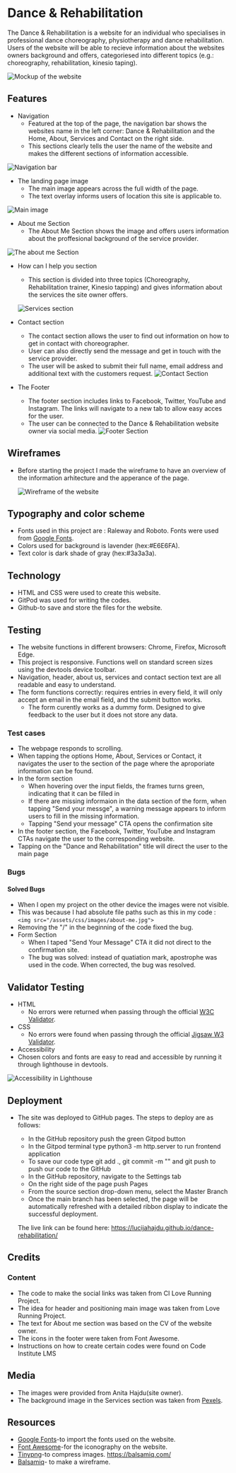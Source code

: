 # Dance & Rehabilitation #
The Dance & Rehabilitation is a website for an individual who specialises in professional dance choreography, physiotherapy and dance rehabilitation.
Users of the website will be able to recieve information about the websites owners background and offers, categoriesed into different topics (e.g.: choreography, rehabilitation, kinesio taping).

![Mockup of the website](/assets/css/images/mockup-readme.png)

## Features ##
* Navigation
   * Featured at the top of the page, the navigation bar shows the websites name in the left corner: Dance & Rehabilitation and the Home, About, Services and Contact on the right side.
   * This sections clearly tells the user the name of the website and makes the different sections of information accessible.

![Navigation bar](/assets/css/images/navigation-readme.png)

* The landing page image 
  * The main image appears across the full width of the page. 
  * The text overlay informs users of location this site is applicable to.

![Main image](/assets/css/images/main-image-readme.png)

* About me Section 
  * The About Me Section shows the image and offers users information about the proffesional background of the service provider.

 ![The about me Section](/assets/css/images/about-me-section-readme.png)

* How can I help you section
  * This section is divided into three topics (Choreography, Rehabilitation trainer, Kinesio tapping) and gives information about the services the site owner offers.

  ![Services section](/assets/css/images/howcanihelpyou-readme.png)

* Contact section
  * The contact section allows the user to find out information on how to get in contact with choreographer. 
   * User can also directly send the message and get in touch with the service provider.
   * The user will be asked to submit their full name, email address and additional text with the customers request.
   ![Contact Section](/assets/css/images/contact-section-readme.png)
* The Footer 
  * The footer section includes links to Facebook, Twitter, YouTube and Instagram. The links will navigate to a new tab to allow easy acces for the user.
  * The user can be connected to the Dance & Rehabilitation website owner via social media.
  ![Footer Section](/assets/css/images/footer-readme.png)

## Wireframes ##
* Before starting the project I made the wireframe to have an overview of the information arhitecture and the apperance of the page.

  ![Wireframe of the website](/assets/css/images/prototype.png)

## Typography and color scheme ##
* Fonts used in this project are : Raleway and Roboto. Fonts were used from [Google Fonts](https://fonts.google.com/ "Google Fonts").
* Colors used for background is lavender (hex:#E6E6FA).
* Text color is dark shade of gray (hex:#3a3a3a).

## Technology ##
* HTML and CSS were used to create this website.
* GitPod was used for writing the codes.
* Github-to save and store the files for the website.

## Testing ##
* The website functions in different browsers: Chrome, Firefox, Microsoft Edge.
* This project is responsive. Functions well on standard screen sizes using the devtools device toolbar.
* Navigation, header, about us, services and contact section text are all readable and easy to understand.
* The form functions correctly: requires entries in every field, it will only accept an email in the email field, and the submit button works.
  * The form curently works as a dummy form. Designed to give feedback to the user but it does not store any data.
### Test cases ###
* The webpage responds to scrolling.
* When tapping the options Home, About, Services or Contact, it navigates the user to the section of the page where the aproporiate information can be found.
* In the form section
   * When hovering over the input fields, the frames turns green, indicating that it can be filled in
   * If there are missing informaion in the data section of the form, when tapping "Send your messge", a warning message appears to inform users to fill in the missing information.
   * Tapping "Send your message" CTA opens the confirmation site
* In the footer section, the Facebook, Twitter, YouTube and Instagram CTAs navigate the user to the corresponding website.
* Tapping on the "Dance and Rehabilitation" title will direct the user to the main page

### Bugs ###
#### Solved Bugs ####
* When I open my project on the other device the images were not visible. 
* This was because I had absolute file paths such as this in my code : `<img src="/assets/css/images/about-me.jpg">`  
* Removing the "/" in the beginning of the code fixed the bug.
* Form Section
  * When I taped "Send Your Message" CTA it did not direct to the confirmation site. 
  * The bug was solved: instead of quatiation mark, apostrophe was used in the code. When corrected, the bug was resolved.

## Validator Testing ##
* HTML
  * No errors were returned when passing through the official [W3C Validator](https://validator.w3.org/ "W3C Validator").
* CSS
  * No errors were found when passing through the official [Jigsaw W3 Validator](https://jigsaw.w3.org/css-validator/ "Jigsaw W3 Validator").
* Accessibility 
 * Chosen colors and fonts are easy to read and accessible by running it through lighthouse in devtools.

 ![Accessibility in Lighthouse](/assets/css/images/accessibility-readme.png)

## Deployment ##

* The site was deployed to GitHub pages. The steps to deploy are as follows:
  * In the GitHub repository push the green Gitpod button
  * In the Gitpod terminal type python3 -m http.server to run frontend application
  * To save our code type git add ., git commit -m "" and git push to push our code to the GitHub
  * In the GitHub repository, navigate to the Settings tab
  * On the right side of the page push Pages
  * From the source section drop-down menu, select the Master Branch
  * Once the main branch has been selected, the page will be automatically refreshed with a detailed ribbon display to indicate the successful deployment.

  The live link can be found here: https://lucijahajdu.github.io/dance-rehabilitation/

## Credits ##
### Content ##
* The code to make the social links was taken from CI Love Running Project.
* The idea for header and positioning main image was taken from Love Running Project.
* The text for About me section was based on the CV of the website owner.
* The icons in the footer were taken from Font Awesome.
* Instructions on how to  create certain codes were found on Code Institute LMS
## Media ##
* The images were provided from Anita Hajdu(site owner).
* The background image in the Services section was taken from [Pexels](https://www.pexels.com/ "Pexels").
## Resources ##
* [Google Fonts](https://fonts.google.com/ "Google Fonts")-to import the fonts used on the website.
* [Font Awesome](https://fontawesome.com/ "Font Awesome")-for the iconography on the website.
* [Tinypng](https://tinypng.com/ "Tinypng")-to compress images. https://balsamiq.com/
* [Balsamiq](https://balsamiq.com/ "Balsamiq")- to make a wireframe.